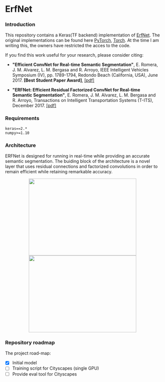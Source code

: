 # ErfNet
### Introduction

This repository contains a Keras(TF backend) implementation of [ErfNet](http://www.robesafe.uah.es/personal/eduardo.romera/pdfs/Romera17tits.pdf). The original implementations can be found here [PyTorch](https://github.com/Eromera/erfnet_pytorch), [Torch](https://github.com/Eromera/erfnet). At the time I am writing this, the owners have restricted the acces to the code.

If you find this work useful for your research, please consider citing:

 - **"Efficient ConvNet for Real-time Semantic Segmentation"**, E. Romera, J. M. Alvarez, L. M. Bergasa and R. Arroyo, IEEE Intelligent Vehicles Symposium (IV), pp. 1789-1794, Redondo Beach (California, USA), June 2017. 
**[Best Student Paper Award]**, [[pdf]](http://www.robesafe.uah.es/personal/eduardo.romera/pdfs/Romera17iv.pdf)

 - **"ERFNet: Efficient Residual Factorized ConvNet for Real-time Semantic Segmentation"**, E. Romera, J. M. Alvarez, L. M. Bergasa and R. Arroyo, Transactions on Intelligent Transportation Systems (T-ITS), December 2017. [[pdf]](http://www.robesafe.uah.es/personal/eduardo.romera/pdfs/Romera17tits.pdf)

### Requirements
```
keras==2.*
numpy>=1.10
```

### Architecture
ERFNet is designed for running in real-time while providing an accurate semantic segmentation. The  buiding block of the architecture is a novel layer that uses residual connections and factorized convolutions in order to remain efficient while retaining remarkable accuracy. 

<p align="center">
  <img width="350" height="250" src="https://github.com/rdbch/ErfNet/blob/master/doc/images/model_summary.png">
  <img width="350" height="250" src="https://github.com/rdbch/ErfNet/blob/master/doc/images/building_blocks.png">

</p>

### Repository roadmap
The project road-map:

- [x] Initial model 
- [ ] Training script for Cityscapes (single GPU)
- [ ] Provide eval tool for Cityscapes

